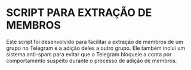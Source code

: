 # SCRIPT PARA EXTRAÇÃO DE MEMBROS
Este script foi desenvolvido para facilitar a extração de membros de um grupo no Telegram e a adição deles a outro grupo. Ele também inclui um sistema anti-spam para evitar que o Telegram bloqueie a conta por comportamento suspeito durante o processo de adição de membros.
